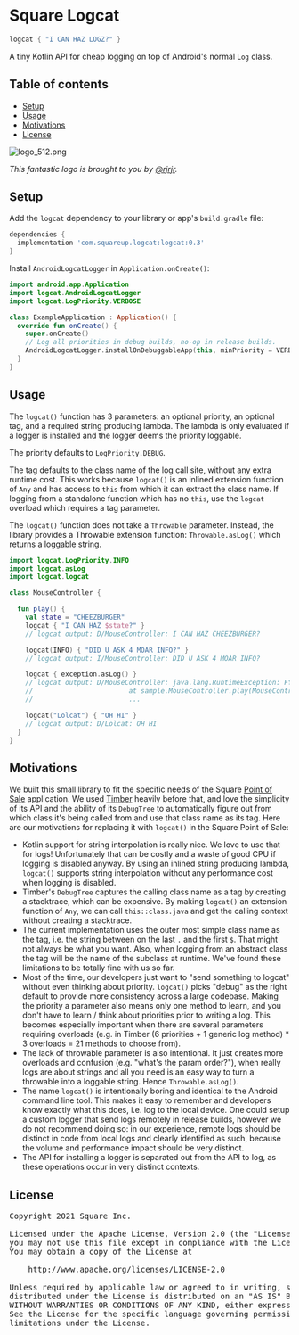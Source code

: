 # Square Logcat

```kotlin
logcat { "I CAN HAZ LOGZ?" }
```

A tiny Kotlin API for cheap logging on top of Android's normal `Log` class.

## Table of contents

* [Setup](#setup)
* [Usage](#usage)
* [Motivations](#motivations)
* [License](#license)

![logo_512.png](assets/logo_512.png)

_This fantastic logo is brought to you by [@rjrjr](https://github.com/rjrjr)._

## Setup

Add the `logcat` dependency to your library or app's `build.gradle` file:

```gradle
dependencies {
  implementation 'com.squareup.logcat:logcat:0.3'
}
```

Install `AndroidLogcatLogger` in `Application.onCreate()`:

```kotlin
import android.app.Application
import logcat.AndroidLogcatLogger
import logcat.LogPriority.VERBOSE

class ExampleApplication : Application() {
  override fun onCreate() {
    super.onCreate()
    // Log all priorities in debug builds, no-op in release builds.
    AndroidLogcatLogger.installOnDebuggableApp(this, minPriority = VERBOSE)
  }
}
```

## Usage

The `logcat()` function has 3 parameters: an optional priority, an optional tag, and a required
string producing lambda. The lambda is only evaluated if a logger is installed and the logger deems
the priority loggable.

The priority defaults to `LogPriority.DEBUG`.

The tag defaults to the class name of the log call site, without any extra runtime cost. This works
because `logcat()` is an inlined extension function of `Any` and has access to `this` from which
it can extract the class name. If logging from a standalone function which has no `this`, use the
`logcat` overload which requires a tag parameter.

The `logcat()` function does not take a `Throwable` parameter. Instead, the library provides
a Throwable extension function: `Throwable.asLog()` which returns a loggable string.

```kotlin
import logcat.LogPriority.INFO
import logcat.asLog
import logcat.logcat

class MouseController {

  fun play() {
    val state = "CHEEZBURGER"
    logcat { "I CAN HAZ $state?" }
    // logcat output: D/MouseController: I CAN HAZ CHEEZBURGER?

    logcat(INFO) { "DID U ASK 4 MOAR INFO?" }
    // logcat output: I/MouseController: DID U ASK 4 MOAR INFO?

    logcat { exception.asLog() }
    // logcat output: D/MouseController: java.lang.RuntimeException: FYLEZ KERUPTED
    //                        at sample.MouseController.play(MouseController.kt:22)
    //                        ...

    logcat("Lolcat") { "OH HI" }
    // logcat output: D/Lolcat: OH HI
  }
}
```

## Motivations

We built this small library to fit the specific needs of the Square
[Point of Sale](https://squareup.com/us/en/point-of-sale) application. We used
[Timber](https://github.com/JakeWharton/timber) heavily before that, and love the simplicity of its
API and the ability of its `DebugTree` to automatically figure out from which class it's being
called from and use that class name as its tag. Here are our motivations for replacing it with
`logcat()` in the Square Point of Sale:

- Kotlin support for string interpolation is really nice. We love to use that for logs!
Unfortunately that can be costly and a waste of good CPU if logging is disabled anyway. By using
an inlined string producing lambda, `logcat()` supports string interpolation without any
performance cost when logging is disabled.
- Timber's `DebugTree` captures the calling class name as a tag by creating a stacktrace, which can
be expensive. By making `logcat()` an extension function of `Any`, we can call `this::class.java`
and get the calling context without creating a stacktrace.
- The current implementation uses the outer most simple class name as the tag, i.e. the string
between on the last `.` and the first `$`. That might not always be what you want. Also, when
logging from an abstract class the tag will be the name of the subclass at runtime. We've found
these limitations to be totally fine with us so far.
- Most of the time, our developers just want to "send something to logcat" without even thinking
about priority. `logcat()` picks "debug" as the right default to provide more consistency across
a large codebase. Making the priority a parameter also means only one method to learn, and you
don't have to learn / think about priorities prior to writing a log. This becomes especially
important when there are several parameters requiring overloads (e.g. in Timber (6 priorities + 1
generic log method) * 3 overloads = 21 methods to choose from).
- The lack of throwable parameter is also intentional. It just creates more overloads and confusion
(e.g. "what's the param order?"), when really logs are about strings and all you need is an easy
way to turn a throwable into a loggable string. Hence `Throwable.asLog()`.
- The name `logcat()` is intentionally boring and identical to the Android command line tool. This
makes it easy to remember and developers know exactly what this does, i.e. log to the local device.
One could setup a custom logger that send logs remotely in release builds, however we do not
recommend doing so: in our experience, remote logs should be distinct in code from local logs and
clearly identified as such, because the volume and performance impact should be very distinct.
- The API for installing a logger is separated out from the API to log, as these operations occur
in very distinct contexts.

## License

<pre>
Copyright 2021 Square Inc.

Licensed under the Apache License, Version 2.0 (the "License");
you may not use this file except in compliance with the License.
You may obtain a copy of the License at

    http://www.apache.org/licenses/LICENSE-2.0

Unless required by applicable law or agreed to in writing, software
distributed under the License is distributed on an "AS IS" BASIS,
WITHOUT WARRANTIES OR CONDITIONS OF ANY KIND, either express or implied.
See the License for the specific language governing permissions and
limitations under the License.
</pre>

